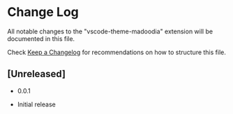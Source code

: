 # Change Log

All notable changes to the "vscode-theme-madoodia" extension will be documented in this file.

Check [Keep a Changelog](http://keepachangelog.com/) for recommendations on how to structure this file.

## [Unreleased]

- 0.0.1

- Initial release
